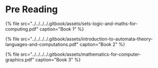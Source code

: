 # Pre Reading

{% file src="../../../../.gitbook/assets/sets-logic-and-maths-for-computing.pdf" caption="Book 1" %}

{% file src="../../../../.gitbook/assets/introduction-to-automata-theory-languages-and-computations.pdf" caption="Book 2" %}

{% file src="../../../../.gitbook/assets/mathematics-for-computer-graphics.pdf" caption="Book 3" %}



